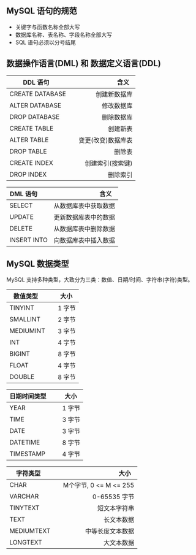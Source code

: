 ## MySQL 语句的规范

* 关键字与函数名称全部大写
* 数据库名称、表名称、字段名称全部大写
* SQL 语句必须以分号结尾

## 数据操作语言(DML) 和 数据定义语言(DDL)

| DDL 语句        | 含义   | 
| --------   | -----:  | 
| CREATE DATABASE      | 创建新数据库 |  
| ALTER DATABASE       | 修改数据库 | 
| DROP DATABASE        | 删除数据库 | 
| CREATE TABLE         | 创建新表|
| ALTER TABLE          | 变更(改变)数据库表 |
| DROP TABLE           | 删除表 |
| CREATE INDEX         | 创建索引(搜索键) |
| DROP INDEX           | 删除索引 |

| DML 语句        | 含义   | 
| --------   | -----:  | 
| SELECT      | 从数据库表中获取数据 |
| UPDATE      | 更新数据库表中的数据 |
| DELETE      | 从数据库表中删除数据 |
| INSERT INTO | 向数据库表中插入数据 |

## MySQL 数据类型

MySQL 支持多种类型，大致分为三类：数值、日期/时间、字符串(字符)类型。

| 数值类型        | 大小   | 
| --------   | -----:  | 
| TINYINT      | 1 字节 |
| SMALLINT      | 2 字节 |
| MEDIUMINT      | 3 字节 |
| INT  | 4 字节 |
| BIGINT      | 8 字节 |
| FLOAT      | 4 字节 |
| DOUBLE      | 8 字节 |

| 日期时间类型        | 大小   | 
| --------   | -----:  | 
| YEAR      | 1 字节 |
| TIME      | 3 字节 |
| DATE      | 3 字节 |
| DATETIME      | 8 字节 |
| TIMESTAMP      | 4 字节 |

| 字符类型        | 大小   | 
| --------   | -----:  | 
| CHAR      | M个字节, 0 <= M <= 255|
| VARCHAR      | 0-65535 字节 |
| TINYTEXT      | 短文本字符串 |
| TEXT      | 长文本数据 |
| MEDIUMTEXT      | 中等长度文本数据 |
| LONGTEXT      | 大文本数据 |




